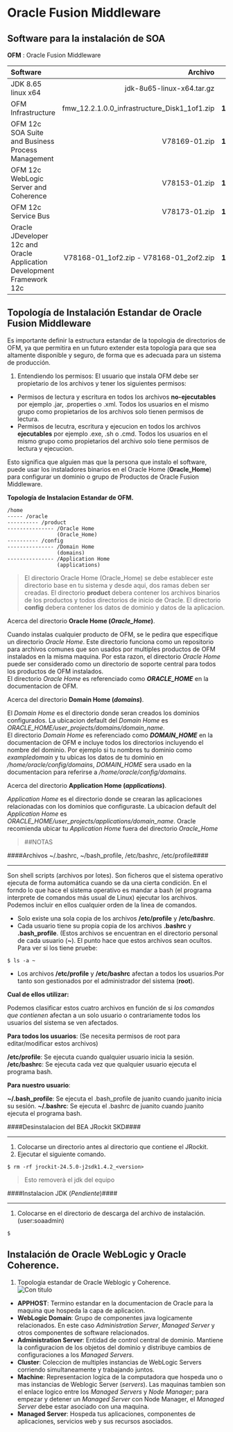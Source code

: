 Oracle Fusion Middleware  
===
Software para la instalación de SOA
---
**OFM** : Oracle Fusion Middleware

| Software | Archivo | Version |
| :------- | -----: | -----: |
| JDK 8.65 linux x64|jdk-8u65-linux-x64.tar.gz| **8.65** |
| OFM Infrastructure | fmw_12.2.1.0.0\_infrastructure\_Disk1\_1of1.zip | **12.2.1.0.0**
| OFM 12c SOA Suite and Business Process Management | V78169-01.zip | **12.2.1.0.0** |
|OFM 12c WebLogic Server and Coherence| V78153-01.zip | **12.2.1.0.0** |
| OFM 12c Service Bus | V78173-01.zip | **12.2.1.0.0** |
|Oracle JDeveloper 12c and Oracle Application Development Framework 12c | V78168-01_1of2.zip -  V78168-01_2of2.zip | **12.2.1.0.0**|

Topología de Instalación Estandar de Oracle Fusion Middleware
---  
Es importante definir la estructura estandar de la topologia de directorios de OFM, ya que permitira en un futuro extender esta topología para que sea altamente disponible y seguro, de forma que es adecuada para un sistema de producción.

1. Entendiendo los permisos:
El usuario que instala OFM debe ser propietario de los archivos y tener los siguientes permisos:
  + Permisos de lectura y escritura en todos los archivos **no-ejecutables** por ejemplo .jar, .properties o .xml.  Todos los usuarios en el mismo grupo como propietarios de los archivos solo tienen permisos de lectura.
  + Permisos de lecutra, escritura y ejecucion en todos los archivos **ejecutables** por ejemplo .exe, .sh o .cmd. Todos los usuarios en el mismo grupo como propietarios del archivo solo tiene permisos de lectura y ejecucion.

Esto significa que alguien mas que la persona que instalo el software, puede usar los instaladores binarios en el Oracle Home (**Oracle_Home**) para configurar un dominio o grupo de Productos de Oracle Fusion Middleware.

**Topología de Instalacion Estandar de OFM.**
```
/home
----- /oracle
---------- /product
--------------- /Oracle Home
                (Oracle_Home)
---------- /config
--------------- /Domain Home
                (domains)
--------------- /Application Home
                (applications)
```

>El directorio Oracle Home (Oracle_Home) se debe establecer este directorio base en tu sistema y desde aqui, dos ramas deben ser creadas. El directorio **product** debera contener los archivos binarios de los productos y todos directorios de inicio de Oracle. El directorio **config** debera contener los datos de dominio y datos de la aplicacion.

Acerca del directorio **Oracle Home (_Oracle\_Home_)**.  

Cuando instalas cualquier producto de OFM, se le pedira que especifique un directorio _Oracle Home_. Este directorio funciona como un repositorio para archivos comunes que son usados por multiples productos de OFM instalados en la misma maquina. Por esta razon, el directorio _Oracle Home_ puede ser considerado como un directorio de soporte central para todos los productos de OFM instalados.  
El directorio _Oracle Home_ es referenciado como **_ORACLE\_HOME_** en la documentacion de OFM.

Acerca del directorio **Domain Home (_domains_)**.  

El _Domain Home_ es el directorio donde seran creados los dominios configurados. La ubicacion default del _Domain Home_ es _ORACLE\_HOME/user\_projects/domains/domain\_name_.  
El directorio _Domain Home_ es referenciado como **_DOMAIN\_HOME_** en la documentacion de OFM e incluye todos los directorios incluyendo el nombre del dominio. Por ejemplo si tu nombres tu dominio como _exampledomain_ y tu ubicas los datos de tu dominio en _/home/oracle/config/domains_, _DOMAIN\_HOME_ sera usado en la documentacion para referirse a _/home/oracle/config/domains_.  

Acerca del directorio **Application Home (_applications_)**.  

_Application Home_ es el directorio donde se crearan las aplicaciones relacionadas con los dominios que configuraste. La ubicacion default del _Application Home_ es _ORACLE\_HOME/user\_projects/applications/domain\_name_. Oracle recomienda ubicar tu _Application Home_ fuera del directorio _Oracle\_Home_  


>##NOTAS

####Archivos ~/.bashrc, ~/bash_profile, /etc/bashrc, /etc/profile####

---
Son shell scripts (archivos por lotes). Son ficheros que el sistema operativo ejecuta de forma automática cuando se da una cierta condición.
En el forndo lo que hace el sistema operativo es mandar a bash (el programa interprete de comandos más usual de Linux) ejecutar los archivos.
Podemos incluir en ellos cualquier orden de la linea de comandos.

+ Solo existe una sola copia de los archivos **/etc/profile** y **/etc/bashrc**.
+ Cada usuario tiene su propia copia de los archivos **.bashrc** y **.bash_profile**. (Estos archivos se encuentran en el directorio personal de cada usuario (**~**). El punto hace que estos archivos sean ocultos. Para ver si los tiene pruebe:
```shell
$ ls -a ~ 
```
+ Los archivos **/etc/profile** y **/etc/bashrc** afectan a todos los usuarios.Por tanto son gestionados por el administrador del sistema (**root**).

**Cual de ellos utilizar:**

Podemos clasificar estos cuatro archivos en función de si _los comandos que contienen_ afectan a un solo usuario o contrariamente todos los usuarios del sistema se ven afectados.

**Para todos los usuarios**: (Se necesita permisos de root para editar/modificar estos archivos)

**/etc/profile**: Se ejecuta cuando qualquier usuario inicia la sesión.
**/etc/bashrc**: Se ejecuta cada vez que qualquier usuario ejecuta el programa bash.

**Para nuestro usuario**:

**~/.bash_profile**: Se ejecuta el .bash_profile de juanito cuando juanito inicia su sesión.
**~/.bashrc**: Se ejecuta el .bashrc de juanito cuando juanito ejecuta el programa bash.

####Desinstalacion del BEA JRockit SKD####

--------

1. Colocarse un directorio antes al directorio que contiene el JRockit.
2. Ejecutar el siguiente comando.
```shell
$ rm -rf jrockit-24.5.0-j2sdk1.4.2_<version>
```
>Esto removerà el jdk del equipo

####Instalacion JDK (_Pendiente_)####

---------

1. Colocarse en el directorio de descarga del archivo de instalación. (user:soaadmin)

```shell
$
```

Instalación de Oracle WebLogic y Oracle Coherence.
---  

1. Topologia estandar de Oracle Weblogic y Coherence.  
![Con titulo](http://docs.oracle.com/middleware/1221/core/WLSIG/img/GUID-6B616E78-1AAA-462F-84D4-C288EB408698-default.png "titulo")

+ **APPHOST**: Termino estandar en la documentacion de Oracle para la maquina que hospeda la capa de aplicacion.  
+ **WebLogic Domain**: Grupo de componentes java logicamente relacionados. En este caso _Administration Server_, _Managed Server_ y otros componentes de software relacionados.  
+ **Administration Server**: Entidad de control central de dominio. Mantiene la configuracion de los objetos del dominio y distribuye cambios de configuraciones a los _Managed Servers_.
+ **Cluster**: Coleccion de multiples instancias de WebLogic Servers corriendo simultaneamente y trabajando juntos.
+ **Machine**: Representacion logica de la computadora que hospeda uno o mas instancias de Weblogic Server (_servers_). Las maquinas tambien son el enlace logico entre los _Managed Servers_ y _Node Manager_; para empezar y detener un _Managed Server_ con Node Manager, el _Managed Server_ debe estar asociado con una maquina.
+ **Managed Server**: Hospeda tus aplicaciones, componentes de aplicaciones, servicios web y sus recursos asociados.
